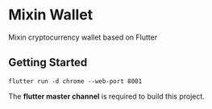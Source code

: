 # Mixin Wallet

Mixin cryptocurrency wallet based on Flutter

## Getting Started

`flutter run -d chrome --web-port 8001`

The **flutter master channel** is required to build this project.

